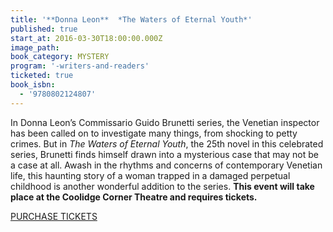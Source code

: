 ```yaml
---
title: '**Donna Leon**  *The Waters of Eternal Youth*'
published: true
start_at: 2016-03-30T18:00:00.000Z
image_path:
book_category: MYSTERY
program: '-writers-and-readers'
ticketed: true
book_isbn:
  - '9780802124807'
---
```



In Donna Leon’s Commissario Guido Brunetti series, the Venetian inspector has been called on to investigate many things, from shocking to petty crimes. But in *The Waters of Eternal Youth*, the 25th novel in this celebrated series, Brunetti finds himself drawn into a mysterious case that may not be a case at all. Awash in the rhythms and concerns of contemporary Venetian life, this haunting story of a woman trapped in a damaged perpetual childhood is another wonderful addition to the series.&nbsp;**This event will take place at the Coolidge Corner Theatre and requires tickets.**

[PURCHASE TICKETS](https://www.eventbrite.com/e/donna-leon-330-tickets-21783461921)

&nbsp;